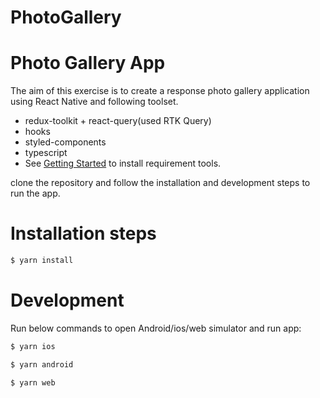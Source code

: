 # PhotoGallery


# Photo Gallery App
The aim of this exercise is to create a response photo gallery application using React Native and following toolset.
- redux-toolkit + react-query(used RTK Query)
- hooks
- styled-components
- typescript
- See [Getting Started](https://reactnative.dev/docs/environment-setup) to install requirement tools.



clone the repository and follow the installation and development steps to run the app.


# Installation steps

```bash
$ yarn install
```


# Development

 Run below commands to open Android/ios/web simulator and run app:

```bash
$ yarn ios
```
```bash
$ yarn android
```
```bash
$ yarn web
```






